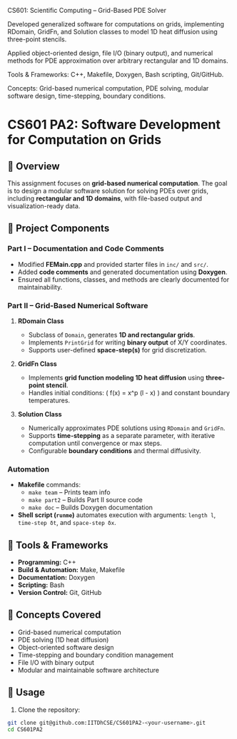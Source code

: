CS601: Scientific Computing – Grid-Based PDE Solver

Developed generalized software for computations on grids, implementing RDomain, GridFn, and Solution classes to model 1D heat diffusion using three-point stencils.

Applied object-oriented design, file I/O (binary output), and numerical methods for PDE approximation over arbitrary rectangular and 1D domains.

Tools & Frameworks: C++, Makefile, Doxygen, Bash scripting, Git/GitHub.

Concepts: Grid-based numerical computation, PDE solving, modular software design, time-stepping, boundary conditions.

# CS601 PA2: Software Development for Computation on Grids

## 📌 Overview
This assignment focuses on **grid-based numerical computation**. The goal is to design a modular software solution for solving PDEs over grids, including **rectangular and 1D domains**, with file-based output and visualization-ready data.

## 📌 Project Components

### Part I – Documentation and Code Comments
- Modified **FEMain.cpp** and provided starter files in `inc/` and `src/`.  
- Added **code comments** and generated documentation using **Doxygen**.  
- Ensured all functions, classes, and methods are clearly documented for maintainability.

### Part II – Grid-Based Numerical Software
1. **RDomain Class**
   - Subclass of `Domain`, generates **1D and rectangular grids**.  
   - Implements `PrintGrid` for writing **binary output** of X/Y coordinates.  
   - Supports user-defined **space-step(s)** for grid discretization.

2. **GridFn Class**
   - Implements **grid function modeling 1D heat diffusion** using **three-point stencil**.  
   - Handles initial conditions: \( f(x) = x^p (l - x) \) and constant boundary temperatures.

3. **Solution Class**
   - Numerically approximates PDE solutions using `RDomain` and `GridFn`.  
   - Supports **time-stepping** as a separate parameter, with iterative computation until convergence or max steps.  
   - Configurable **boundary conditions** and thermal diffusivity.

### Automation
- **Makefile** commands:  
  - `make team` – Prints team info  
  - `make part2` – Builds Part II source code  
  - `make doc` – Builds Doxygen documentation  
- **Shell script (`runme`)** automates execution with arguments: `length l`, `time-step δt`, and `space-step δx`.

## 📌 Tools & Frameworks
- **Programming:** C++  
- **Build & Automation:** Make, Makefile  
- **Documentation:** Doxygen  
- **Scripting:** Bash  
- **Version Control:** Git, GitHub  

## 📌 Concepts Covered
- Grid-based numerical computation  
- PDE solving (1D heat diffusion)  
- Object-oriented software design  
- Time-stepping and boundary condition management  
- File I/O with binary output  
- Modular and maintainable software architecture  

## 📌 Usage
1. Clone the repository:
```bash
git clone git@github.com:IITDhCSE/CS601PA2-<your-username>.git
cd CS601PA2
